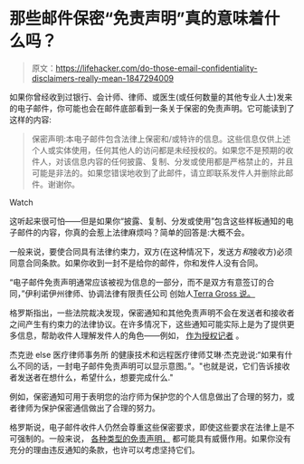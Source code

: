 # 那些邮件保密“免责声明”真的意味着什么吗？

> 原文：<https://lifehacker.com/do-those-email-confidentiality-disclaimers-really-mean-1847294009>

如果你曾经收到过银行、会计师、律师、或医生(或任何数量的其他专业人士)发来的电子邮件，你可能也会在邮件底部看到一条关于保密的免责声明。它可能读到了这样的内容:

> 保密声明:本电子邮件包含法律上保密和/或特许的信息。这些信息仅供上述个人或实体使用，任何其他人的访问都是未经授权的。如果您不是预期的收件人，对该信息内容的任何披露、复制、分发或使用都是严格禁止的，并且可能是非法的。如果您错误地收到了此邮件，请立即联系发件人并删除此邮件。谢谢你。

Watch

这听起来很可怕——但是如果你“披露、复制、分发或使用”包含这些样板通知的电子邮件的内容，你真的会惹上法律麻烦吗？简单的回答是:大概不会。

一般来说，要使合同具有法律约束力，双方(在这种情况下，发送方*和*接收方)必须同意合同条款。如果你收到一封不是给你的邮件，你和发件人没有合同。

“电子邮件免责声明通常应该被视为信息的一部分，而不是双方有意签订的合同，”伊利诺伊州律师、协调法律有限责任公司 创始人[Terra Gross 说。](https://attuned.legal/our-firm/)

格罗斯指出，一些法院裁决发现，保密通知和其他免责声明不会在发送者和接收者之间产生有约束力的法律协议。在许多情况下，这些通知可能实际上是为了提供更多信息，帮助收件人理解发件人的角色——例如， [作为授权记者](https://www.childwelfare.gov/topics/systemwide/laws-policies/statutes/manda/) 。

杰克逊 else 医疗律师事务所 的健康技术和远程医疗律师艾琳·杰克逊说:“如果有什么不同的话，一封电子邮件免责声明可以显示意图。”。"也就是说，它们告诉接收者发送者在想什么，希望什么，想要完成什么."

例如，保密通知可用于表明您的治疗师为保护您的个人信息做出了合理的努力，或者律师为保护保密通信做出了合理的努力。

格罗斯说，电子邮件收件人仍然会尊重这些保密要求，即使这些要求在法律上是不可强制的。一般来说， [各种类型的免责声明，](https://cenkuslaw.com/annoying-email-confidentiality-disclaimers/) 都可能具有威慑作用。如果你没有充分的理由违反通知的条款，也许可以考虑坚持它们。